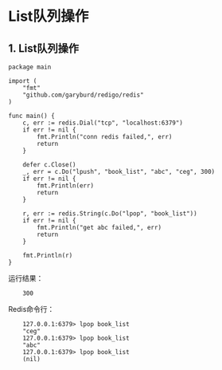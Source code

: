 # List队列操作

## 1. List队列操作 <a id="list&#x961F;&#x5217;&#x64CD;&#x4F5C;"></a>

```text
package main

import (
    "fmt"
    "github.com/garyburd/redigo/redis"
)

func main() {
    c, err := redis.Dial("tcp", "localhost:6379")
    if err != nil {
        fmt.Println("conn redis failed,", err)
        return
    }

    defer c.Close()
    _, err = c.Do("lpush", "book_list", "abc", "ceg", 300)
    if err != nil {
        fmt.Println(err)
        return
    }

    r, err := redis.String(c.Do("lpop", "book_list"))
    if err != nil {
        fmt.Println("get abc failed,", err)
        return
    }

    fmt.Println(r)
}
```

运行结果：

```text
    300
```

Redis命令行：

```text
    127.0.0.1:6379> lpop book_list
    "ceg"
    127.0.0.1:6379> lpop book_list
    "abc"
    127.0.0.1:6379> lpop book_list
    (nil)
```

